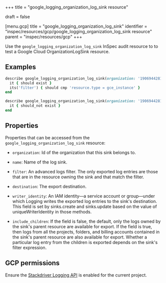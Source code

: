 +++
title = "google_logging_organization_log_sink resource"

draft = false


[menu.gcp]
title = "google_logging_organization_log_sink"
identifier = "inspec/resources/gcp/google_logging_organization_log_sink resource"
parent = "inspec/resources/gcp"
+++

Use the `google_logging_organization_log_sink` InSpec audit resource to to test a Google Cloud OrganizationLogSink resource.

## Examples

```ruby
describe google_logging_organization_log_sink(organization: '190694428152', name: 'inspec-gcp-org-sink') do
  it { should exist }
  its('filter') { should cmp 'resource.type = gce_instance' }
end

describe google_logging_organization_log_sink(organization: '190694428152', name: 'nonexistent') do
  it { should_not exist }
end
```

## Properties

Properties that can be accessed from the `google_logging_organization_log_sink` resource:


  * `organization`: Id of the organization that this sink belongs to.

  * `name`: Name of the log sink.

  * `filter`: An advanced logs filter. The only exported log entries are those that are in the resource owning the sink and that match the filter.

  * `destination`: The export destination.

  * `writer_identity`: An IAM identity—a service account or group—under which Logging writes the exported log entries to the sink's destination. This field is set by sinks.create and sinks.update based on the value of uniqueWriterIdentity in those methods.

  * `include_children`: If the field is false, the default, only the logs owned by the sink's parent resource are available for export. If the field is true, then logs from all the projects, folders, and billing accounts contained in the sink's parent resource are also available for export. Whether a particular log entry from the children is exported depends on the sink's filter expression.


## GCP permissions

Ensure the [Stackdriver Logging API](https://console.cloud.google.com/apis/library/logging.googleapis.com/) is enabled for the current project.

